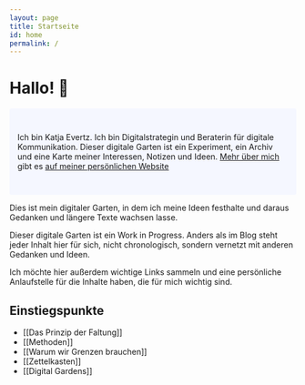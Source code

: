 ```yaml
---
layout: page
title: Startseite
id: home
permalink: /
---
```

# Hallo! 🌱

<p style="padding: 3em 1em; background: #f5f7ff; border-radius: 4px;">
  Ich bin Katja Evertz. Ich bin Digitalstrategin und Beraterin für digitale Kommunikation. Dieser digitale Garten ist ein Experiment, ein Archiv und eine Karte meiner Interessen, Notizen und Ideen. <a href="https://www.katjaevertz.de/ueber-katja-evertz/">Mehr über mich</a> gibt es <a href="https://www.katjaevertz.de">auf meiner persönlichen Website</a>
</p>

Dies ist mein digitaler Garten, in dem ich meine Ideen festhalte und daraus Gedanken und längere Texte wachsen lasse.

Dieser digitale Garten ist ein Work in Progress. Anders als im Blog steht jeder Inhalt hier für sich, nicht chronologisch, sondern vernetzt mit anderen Gedanken und Ideen. 

Ich möchte hier außerdem wichtige Links sammeln und eine persönliche Anlaufstelle für die Inhalte haben, die für mich wichtig sind.

## Einstiegspunkte

- [[Das Prinzip der Faltung]]
- [[Methoden]]
- [[Warum wir Grenzen brauchen]]
- [[Zettelkasten]]
- [[Digital Gardens]]
